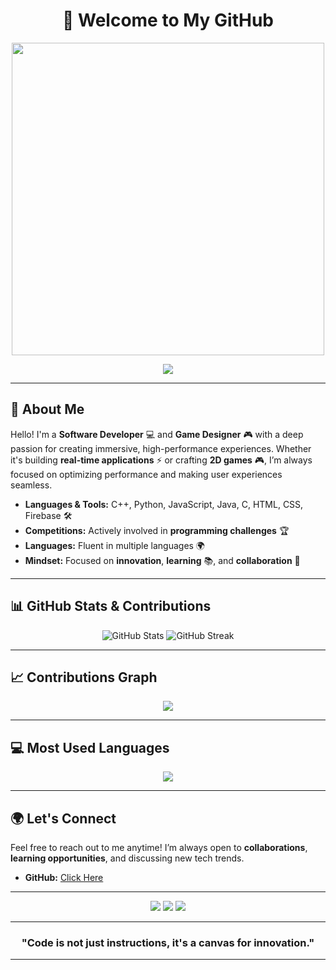 <h1 align="center">🚀 Welcome to My GitHub</h1>

<p align="center">
  <img src="https://media.tenor.com/_4YgA77ExHEAAAAC/hacker.gif" width="500"/>
</p>

<p align="center">
  <img src="https://readme-typing-svg.herokuapp.com?font=JetBrains+Mono&color=%23F7F7F7&size=22&center=true&vCenter=true&width=600&lines=Software+Developer+%7C+Game+Designer;Building+Innovative+Applications;Passionate+about+Tech+%26+Design;Merging+Creativity+with+Code;Pushing+Limits+Every+Day">
</p>

---

## 💼 About Me  

Hello! I'm a **Software Developer** 💻 and **Game Designer** 🎮 with a deep passion for creating immersive, high-performance experiences. Whether it's building **real-time applications** ⚡ or crafting **2D games** 🎮, I’m always focused on optimizing performance and making user experiences seamless.

- **Languages & Tools:** C++, Python, JavaScript, Java, C, HTML, CSS, Firebase 🛠️  
- **Competitions:** Actively involved in **programming challenges** 🏆  
- **Languages:** Fluent in multiple languages 🌍  
- **Mindset:** Focused on **innovation**, **learning** 📚, and **collaboration** 🤝  

---

## 📊 GitHub Stats & Contributions

<p align="center">
  <img src="https://github-readme-stats.vercel.app/api?username=georgmichelle&show_icons=true&theme=radical" alt="GitHub Stats" />
  <img src="https://github-readme-streak-stats.herokuapp.com/?user=georgmichelle&theme=radical" alt="GitHub Streak" />
</p>

---

## 📈 Contributions Graph

<p align="center">
  <img src="https://github-contribution-graph.ez4o.com/api?username=georgmichelle&bg_color=000000&color=58a6ff&line=ffffff&point=ff0000&area=true&area_color=58a6ff" />
</p>

---

## 💻 Most Used Languages

<p align="center">
  <img src="https://github-readme-stats.vercel.app/api/top-langs/?username=georgmichelle&layout=compact&theme=tokyonight&langs_count=6" />
</p>

---

## 🌍 Let's Connect  

Feel free to reach out to me anytime! I’m always open to **collaborations**, **learning opportunities**, and discussing new tech trends.

- **GitHub:** [Click Here](https://github.com/georgmichelle)

---

<p align="center">
  <img src="https://img.shields.io/badge/Software_Developer-%E2%9C%94-blue?style=flat&logo=python&logoColor=white" />
  <img src="https://img.shields.io/badge/Game_Designer-%E2%9C%94-blue?style=flat&logo=unity&logoColor=white" />
  <img src="https://img.shields.io/badge/Problem_Solver-%E2%9C%94-blue?style=flat&logo=github&logoColor=white" />
</p>

---

<h3 align="center">"Code is not just instructions, it's a canvas for innovation."</h3>

---
